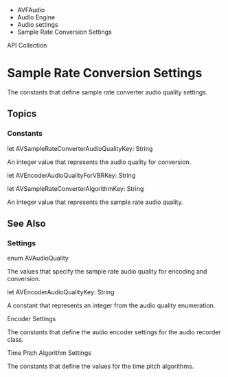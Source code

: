 

- AVFAudio
- Audio Engine
- Audio settings
-  Sample Rate Conversion Settings 

API Collection

# Sample Rate Conversion Settings

The constants that define sample rate converter audio quality settings.

## Topics

### Constants

let AVSampleRateConverterAudioQualityKey: String

An integer value that represents the audio quality for conversion.

let AVEncoderAudioQualityForVBRKey: String

let AVSampleRateConverterAlgorithmKey: String

An integer value that represents the sample rate audio quality.

## See Also

### Settings

enum AVAudioQuality

The values that specify the sample rate audio quality for encoding and conversion.

let AVEncoderAudioQualityKey: String

A constant that represents an integer from the audio quality enumeration.

Encoder Settings

The constants that define the audio encoder settings for the audio recorder class.

Time Pitch Algorithm Settings

The constants that define the values for the time pitch algorithms.

